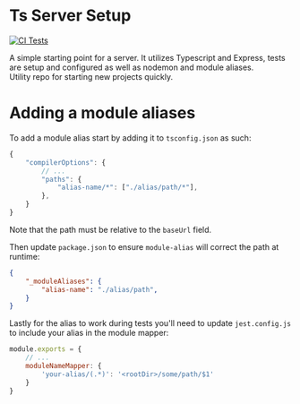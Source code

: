# Ts Server Setup 
[![CI Tests](https://github.com/alevann/webapp/actions/workflows/main.yaml/badge.svg?branch=base-server-setup)](https://github.com/alevann/webapp/actions/workflows/main.yaml)

A simple starting point for a server. It utilizes Typescript and Express, tests are setup and configured as well as nodemon and module aliases.
<br>Utility repo for starting new projects quickly.

# Adding a module aliases

To add a module alias start by adding it to `tsconfig.json` as such:
```js
{
    "compilerOptions": {
        // ...
        "paths": {
            "alias-name/*": ["./alias/path/*"],
        },
    }
}
```
Note that the path must be relative to the `baseUrl` field.

Then update `package.json` to ensure `module-alias` will correct the path at runtime:
```json
{
    "_moduleAliases": {
        "alias-name": "./alias/path",
    }
}
```

Lastly for the alias to work during tests you'll need to update `jest.config.js` to include your alias in the module mapper:
```js
module.exports = {
    // ...
    moduleNameMapper: {
        'your-alias/(.*)': '<rootDir>/some/path/$1'
    }
}
```
